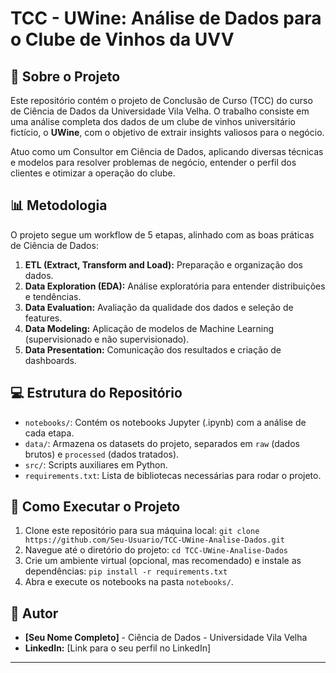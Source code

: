 # TCC - UWine: Análise de Dados para o Clube de Vinhos da UVV

## 🍷 Sobre o Projeto

Este repositório contém o projeto de Conclusão de Curso (TCC) do curso de Ciência de Dados da Universidade Vila Velha. O trabalho consiste em uma análise completa dos dados de um clube de vinhos universitário fictício, o **UWine**, com o objetivo de extrair insights valiosos para o negócio.

Atuo como um Consultor em Ciência de Dados, aplicando diversas técnicas e modelos para resolver problemas de negócio, entender o perfil dos clientes e otimizar a operação do clube.

## 📊 Metodologia

O projeto segue um workflow de 5 etapas, alinhado com as boas práticas de Ciência de Dados:

1.  **ETL (Extract, Transform and Load):** Preparação e organização dos dados.
2.  **Data Exploration (EDA):** Análise exploratória para entender distribuições e tendências.
3.  **Data Evaluation:** Avaliação da qualidade dos dados e seleção de features.
4.  **Data Modeling:** Aplicação de modelos de Machine Learning (supervisionado e não supervisionado).
5.  **Data Presentation:** Comunicação dos resultados e criação de dashboards.

## 💻 Estrutura do Repositório

* `notebooks/`: Contém os notebooks Jupyter (.ipynb) com a análise de cada etapa.
* `data/`: Armazena os datasets do projeto, separados em `raw` (dados brutos) e `processed` (dados tratados).
* `src/`: Scripts auxiliares em Python.
* `requirements.txt`: Lista de bibliotecas necessárias para rodar o projeto.

## 🚀 Como Executar o Projeto

1.  Clone este repositório para sua máquina local:
    `git clone https://github.com/Seu-Usuario/TCC-UWine-Analise-Dados.git`
2.  Navegue até o diretório do projeto:
    `cd TCC-UWine-Analise-Dados`
3.  Crie um ambiente virtual (opcional, mas recomendado) e instale as dependências:
    `pip install -r requirements.txt`
4.  Abra e execute os notebooks na pasta `notebooks/`.

## 🤝 Autor

* **[Seu Nome Completo]** - Ciência de Dados - Universidade Vila Velha
* **LinkedIn:** [Link para o seu perfil no LinkedIn]

---
